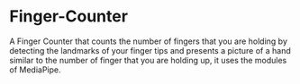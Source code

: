 # Finger-Counter

A Finger Counter that counts the number of fingers that you are holding by detecting the landmarks of your finger tips and presents a picture of a hand similar to the number of finger that you are holding up, it uses the modules of MediaPipe.
